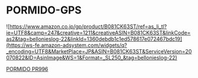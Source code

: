 # PORMIDO-GPS

![https://www.amazon.co.jp/gp/product/B081CK63ST/ref=as_li_tl?ie=UTF8&camp=247&creative=1211&creativeASIN=B081CK63ST&linkCode=as2&tag=bellonieslog-22&linkId=1360debdb1c1ed578617e072467bdc19](https://ws-fe.amazon-adsystem.com/widgets/q?_encoding=UTF8&MarketPlace=JP&ASIN=B081CK63ST&ServiceVersion=20070822&ID=AsinImage&WS=1&Format=_SL250_&tag=bellonieslog-22)

[PORMIDO PR996](https://amzn.to/331TrD3)

